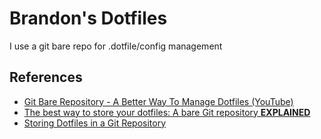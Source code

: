 # Brandon's Dotfiles

I use a git bare repo for .dotfile/config management

## References
- [Git Bare Repository - A Better Way To Manage Dotfiles (YouTube)](https://www.youtube.com/watch?v=tBoLDpTWVOM/)
- [The best way to store your dotfiles: A bare Git repository **EXPLAINED**](https://www.ackama.com/what-we-think/the-best-way-to-store-your-dotfiles-a-bare-git-repository-explained/)
- [Storing Dotfiles in a Git Repository](https://mjones44.medium.com/storing-dotfiles-in-a-git-repository-53f765c0005d/)
